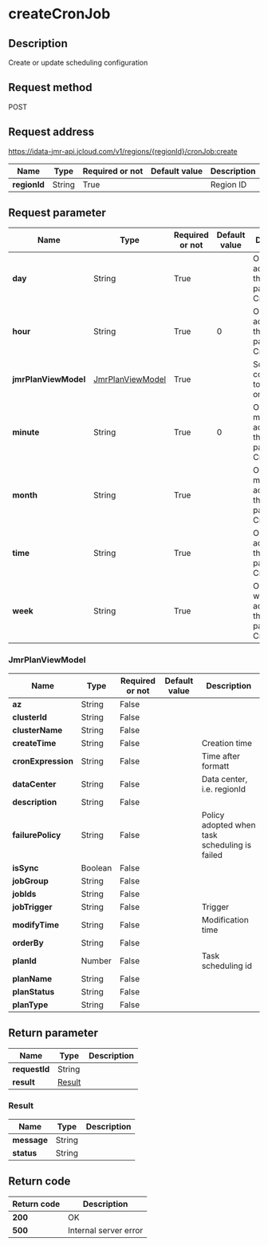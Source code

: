 # createCronJob


## Description
Create or update scheduling configuration

## Request method
POST

## Request address
https://idata-jmr-api.jcloud.com/v1/regions/{regionId}/cronJob:create

|Name|Type|Required or not|Default value|Description|
|---|---|---|---|---|
|**regionId**|String|True||Region ID|

## Request parameter
|Name|Type|Required or not|Default value|Description|
|---|---|---|---|---|
|**day**|String|True||Occupy day according to the time parameter in Cron format|
|**hour**|String|True|0|Occupy hour according to the time parameter in Cron format|
|**jmrPlanViewModel**|[JmrPlanViewModel](##JmrPlanViewModel)|True||Scheduling configuration to be created or updated|
|**minute**|String|True|0|Occupy minute according to the time parameter in Cron format|
|**month**|String|True||Occupy month according to the time parameter in Cron format|
|**time**|String|True||Occupy time according to the time parameter in Cron format|
|**week**|String|True||Occupy week according to the time parameter in Cron format|

### <a name="JmrPlanViewModel">JmrPlanViewModel</a>
|Name|Type|Required or not|Default value|Description|
|---|---|---|---|---|
|**az**|String|False|||
|**clusterId**|String|False|||
|**clusterName**|String|False|||
|**createTime**|String|False||Creation time|
|**cronExpression**|String|False||Time after formatt|
|**dataCenter**|String|False||Data center, i.e. regionId|
|**description**|String|False|||
|**failurePolicy**|String|False||Policy adopted when task scheduling is failed|
|**isSync**|Boolean|False|||
|**jobGroup**|String|False|||
|**jobIds**|String|False|||
|**jobTrigger**|String|False||Trigger|
|**modifyTime**|String|False||Modification time|
|**orderBy**|String|False|||
|**planId**|Number|False||Task scheduling id|
|**planName**|String|False|||
|**planStatus**|String|False|||
|**planType**|String|False|||

## Return parameter
|Name|Type|Description|
|---|---|---|
|**requestId**|String||
|**result**|[Result](##Result)||


### <a name="Result">Result</a>
|Name|Type|Description|
|---|---|---|
|**message**|String||
|**status**|String||

## Return code
|Return code|Description|
|---|---|
|**200**|OK|
|**500**|Internal server error|
